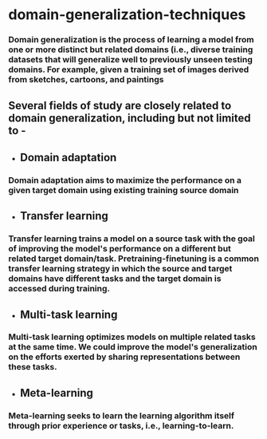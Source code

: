# domain-generalization-techniques

### Domain generalization is the process of learning a model from one or more distinct but related domains (i.e., diverse training datasets that will generalize well to previously unseen testing domains. For example, given a training set of images derived from sketches, cartoons, and paintings

## Several fields of study are closely related to domain generalization, including but not limited to -

* ## Domain adaptation
### Domain adaptation aims to maximize the performance on a given target domain using existing training source domain

* ## Transfer learning
### Transfer learning trains a model on a source task with the goal of improving the model's performance on a different but related target domain/task. Pretraining-finetuning is a common transfer learning strategy in which the source and target domains have different tasks and the target domain is accessed during training.

* ## Multi-task learning
### Multi-task learning optimizes models on multiple related tasks at the same time. We could improve the model's generalization on the efforts exerted by sharing representations between these tasks.

* ## Meta-learning
### Meta-learning seeks to learn the learning algorithm itself through prior experience or tasks, i.e., learning-to-learn.
